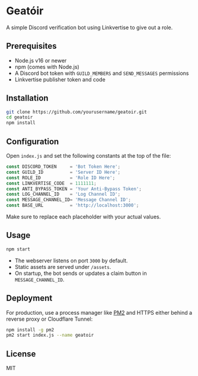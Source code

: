 # Geatóir

A simple Discord verification bot using Linkvertise to give out a role.

## Prerequisites

- Node.js v16 or newer
- npm (comes with Node.js)
- A Discord bot token with `GUILD_MEMBERS` and `SEND_MESSAGES` permissions
- Linkvertise publisher token and code

## Installation

```bash
git clone https://github.com/yourusername/geatoir.git
cd geatoir
npm install
```

## Configuration

Open `index.js` and set the following constants at the top of the file:

```js
const DISCORD_TOKEN     = 'Bot Token Here';
const GUILD_ID          = 'Server ID Here';
const ROLE_ID           = 'Role ID Here';
const LINKVERTISE_CODE  = 1111111;
const ANTI_BYPASS_TOKEN = 'Your Anti-Bypass Token';
const LOG_CHANNEL_ID    = 'Log Channel ID';
const MESSAGE_CHANNEL_ID= 'Message Channel ID';
const BASE_URL          = 'http://localhost:3000';
```

Make sure to replace each placeholder with your actual values.

## Usage

```bash
npm start
```

- The webserver listens on port `3000` by default.
- Static assets are served under `/assets`.
- On startup, the bot sends or updates a claim button in `MESSAGE_CHANNEL_ID`.

## Deployment

For production, use a process manager like [PM2](https://pm2.keymetrics.io/) and HTTPS either behind a reverse proxy or Cloudflare Tunnel:

```bash
npm install -g pm2
pm2 start index.js --name geatoir
```

## License

MIT
